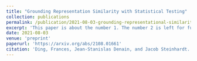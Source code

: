```yaml
---
title: "Grounding Representation Similarity with Statistical Testing"
collection: publications
permalink: /publication/2021-08-03-grounding-representational-similarity
excerpt: 'This paper is about the number 1. The number 2 is left for future work.'
date: 2021-08-03
venue: 'preprint'
paperurl: 'https://arxiv.org/abs/2108.01661'
citation: 'Ding, Frances, Jean-Stanislas Denain, and Jacob Steinhardt. "Grounding Representation Similarity with Statistical Testing." arXiv preprint arXiv:2108.01661 (2021).'
---
```

